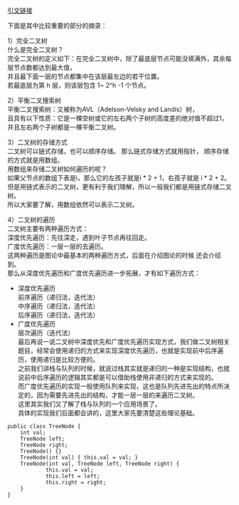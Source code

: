 [引文链接](https://github.com/sunmiao0301/leetcode-master/blob/master/problems/%E4%BA%8C%E5%8F%89%E6%A0%91%E7%90%86%E8%AE%BA%E5%9F%BA%E7%A1%80.md)

下面是其中比较重要的部分的摘录：  

1）完全二叉树  
什么是完全二叉树？  
完全二叉树的定义如下：在完全二叉树中，除了最底层节点可能没填满外，其余每层节点数都达到最大值，  
并且最下面一层的节点都集中在该层最左边的若干位置。  
若最底层为第 h 层，则该层包含 1~ 2^h -1  个节点。  

2）平衡二叉搜索树  
平衡二叉搜索树：又被称为AVL（Adelson-Velsky and Landis）树，  
且具有以下性质：它是一棵空树或它的左右两个子树的高度差的绝对值不超过1，并且左右两个子树都是一棵平衡二叉树。  

3）二叉树的存储方式  
二叉树可以链式存储，也可以顺序存储。
那么链式存储方式就用指针， 顺序存储的方式就是用数组。  
用数组来存储二叉树如何遍历的呢？  
如果父节点的数组下表是i，那么它的左孩子就是i * 2 + 1，右孩子就是 i * 2 + 2。  
但是用链式表示的二叉树，更有利于我们理解，所以一般我们都是用链式存储二叉树。  
所以大家要了解，用数组依然可以表示二叉树。  

4）二叉树的遍历  
二叉树主要有两种遍历方式：  
深度优先遍历：先往深走，遇到叶子节点再往回走。  
广度优先遍历：一层一层的去遍历。  
这两种遍历是图论中最基本的两种遍历方式，后面在介绍图论的时候 还会介绍到。  
那么从深度优先遍历和广度优先遍历进一步拓展，才有如下遍历方式：  
- 深度优先遍历  
前序遍历（递归法，迭代法）  
中序遍历（递归法，迭代法）  
后序遍历（递归法，迭代法）  
- 广度优先遍历  
层次遍历（迭代法）  
最后再说一说二叉树中深度优先和广度优先遍历实现方式，我们做二叉树相关题目，经常会使用递归的方式来实现深度优先遍历，也就是实现前中后序遍历，使用递归是比较方便的。  
之前我们讲栈与队列的时候，就说过栈其实就是递归的一种是实现结构，也就说前中后序遍历的逻辑其实都是可以借助栈使用非递归的方式来实现的。  
而广度优先遍历的实现一般使用队列来实现，这也是队列先进先出的特点所决定的，因为需要先进先出的结构，才能一层一层的来遍历二叉树。  
这里其实我们又了解了栈与队列的一个应用场景了。  
具体的实现我们后面都会讲的，这里大家先要清楚这些理论基础。  
```
public class TreeNode {
    int val;
  	TreeNode left;
  	TreeNode right;
  	TreeNode() {}
  	TreeNode(int val) { this.val = val; }
  	TreeNode(int val, TreeNode left, TreeNode right) {
    		this.val = val;
    		this.left = left;
    		this.right = right;
  	}
}
```


